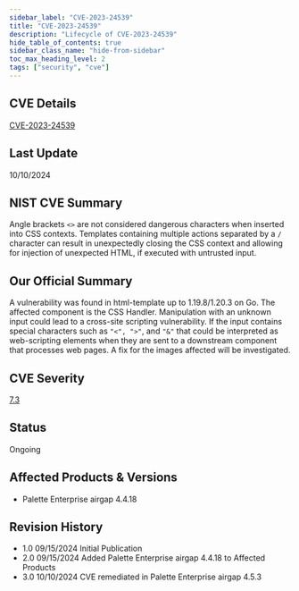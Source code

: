 ```yaml
---
sidebar_label: "CVE-2023-24539"
title: "CVE-2023-24539"
description: "Lifecycle of CVE-2023-24539"
hide_table_of_contents: true
sidebar_class_name: "hide-from-sidebar"
toc_max_heading_level: 2
tags: ["security", "cve"]
---
```


## CVE Details

[CVE-2023-24539](https://nvd.nist.gov/vuln/detail/CVE-2023-24539)

## Last Update

10/10/2024

## NIST CVE Summary

Angle brackets `<>` are not considered dangerous characters when inserted into CSS contexts. Templates containing
multiple actions separated by a `/` character can result in unexpectedly closing the CSS context and allowing for
injection of unexpected HTML, if executed with untrusted input.

## Our Official Summary

A vulnerability was found in html-template up to 1.19.8/1.20.3 on Go. The affected component is the CSS Handler.
Manipulation with an unknown input could lead to a cross-site scripting vulnerability. If the input contains special
characters such as `"<", ">"`, and `"&"` that could be interpreted as web-scripting elements when they are sent to a
downstream component that processes web pages. A fix for the images affected will be investigated.

## CVE Severity

[7.3](https://nvd.nist.gov/vuln/detail/CVE-2023-24539)

## Status

Ongoing

## Affected Products & Versions

- Palette Enterprise airgap 4.4.18

## Revision History

- 1.0 09/15/2024 Initial Publication
- 2.0 09/15/2024 Added Palette Enterprise airgap 4.4.18 to Affected Products
- 3.0 10/10/2024 CVE remediated in Palette Enterprise airgap 4.5.3

